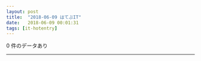 ```yaml
---
layout: post
title:  "2018-06-09 はてぶIT"
date:   2018-06-09 00:01:31
tags: [it-hotentry]
---
```

0 件のデータあり

<hr>
